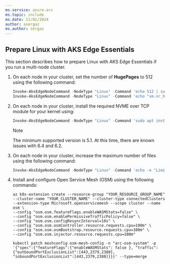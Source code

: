 ```yaml
---
ms.service: azure-arc
ms.topic: include
ms.date: 11/01/2024
author: asergaz
ms.author: sergaz
---
```


## Prepare Linux with AKS Edge Essentials

This section describes how to prepare Linux with AKS Edge Essentials if you run a multi-node cluster.

1. On each node in your cluster, set the number of **HugePages** to 512 using the following command:

   ```powershell
   Invoke-AksEdgeNodeCommand -NodeType "Linux" -Command 'echo 512 | sudo tee /sys/devices/system/node/node0/hugepages/hugepages-2048kB/nr_hugepages'
   Invoke-AksEdgeNodeCommand -NodeType "Linux" -Command 'echo "vm.nr_hugepages=512" | sudo tee /etc/sysctl.d/99-hugepages.conf'
   ```

1. On each node in your cluster, install the required NVME over TCP module for your kernel using:

   ```powershell
   Invoke-AksEdgeNodeCommand -NodeType "Linux" -Command 'sudo apt install linux-modules-extra-`uname -r`'
   ```

   > [!NOTE]
   > The minimum supported version is 5.1. At this time, there are known issues with 6.4 and 6.2.

1. On each node in your cluster, increase the maximum number of files using the following command:

   ```powershell
   Invoke-AksEdgeNodeCommand -NodeType "Linux" -Command 'echo -e "LimitNOFILE=1048576" | sudo tee -a /etc/systemd/system/containerd.service.d/override.conf'
   ```

1. Install and configure Open Service Mesh (OSM) using the following commands:

   ```azurecli
   az k8s-extension create --resource-group "YOUR_RESOURCE_GROUP_NAME" --cluster-name "YOUR_CLUSTER_NAME" --cluster-type connectedClusters --extension-type Microsoft.openservicemesh --scope cluster --name osm \
   --config "osm.osm.featureFlags.enableWASMStats=false" \
   --config "osm.osm.enablePermissiveTrafficPolicy=false" \
   --config "osm.osm.configResyncInterval=10s" \
   --config "osm.osm.osmController.resource.requests.cpu=100m" \
   --config "osm.osm.osmBootstrap.resource.requests.cpu=100m" \
   --config "osm.osm.injector.resource.requests.cpu=100m"

   kubectl patch meshconfig osm-mesh-config -n "arc-osm-system" -p '{"spec":{"featureFlags":{"enableWASMStats": false }, "traffic":{"outboundPortExclusionList":[443,2379,2380], "inboundPortExclusionList":[443,2379,2380]}}}' --type=merge
   ```
